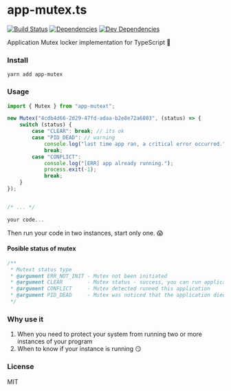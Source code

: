 # app-mutex.ts
[![Build Status](https://travis-ci.org/0xF6/app-mutex.ts.svg?branch=master)](https://travis-ci.org/0xF6/app-mutex.ts) 
[![Dependencies](https://img.shields.io/david/0xF6/app-mutex.ts.svg)](https://david-dm.org/0xF6/app-mutex.ts)
[![Dev Dependencies](https://img.shields.io/david/dev/0xF6/app-mutex.ts.svg)](https://david-dm.org/0xF6/app-mutex.ts?type=dev)

Application Mutex locker implementation for TypeScript 🐢


### Install

`yarn add app-mutex`

### Usage

```TypeScript
import { Mutex } from "app-mutext";

new Mutex("4cdb4d66-2d29-47fd-adaa-b2e8e72a6803", (status) => {
    switch (status) {
        case "CLEAR": break; // its ok
        case "PID_DEAD": // warning
            console.log("last time app ran, a critical error occurred.")
            break;
        case "CONFLICT":
            console.log("[ERR] app already running.");
            process.exit(-1);
            break;
    }
});


/* ... */

your code...

```
Then run your code in two instances, start only one. 😱

#### Posible status of mutex
    
```TypeScript
/**
 * Mutext status type
 * @argument ERR_NOT_INIT - Mutex not been initiated
 * @argument CLEAR        - Mutex status - success, you can run application
 * @argument CONFLICT     - Mutex detected runned this application
 * @argument PID_DEAD     - Mutex was noticed that the application died
 */
``` 


### Why use it

1. When you need to protect your system from running two or more instances of your program
2. When to know if your instance is running 😏

### License 
MIT
